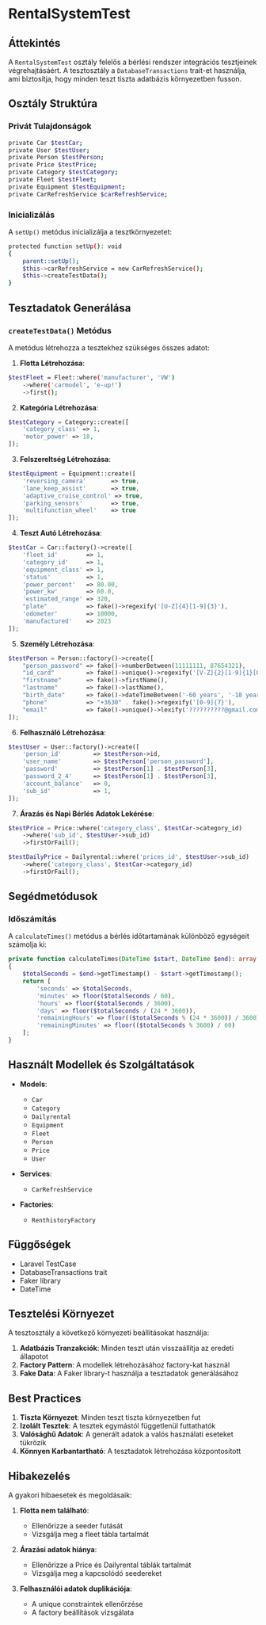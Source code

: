 # RentalSystemTest

## Áttekintés

A `RentalSystemTest` osztály felelős a bérlési rendszer integrációs tesztjeinek végrehajtásáért. A tesztosztály a `DatabaseTransactions` trait-et használja, ami biztosítja, hogy minden teszt tiszta adatbázis környezetben fusson.

## Osztály Struktúra

### Privát Tulajdonságok

```bash
private Car $testCar;
private User $testUser;
private Person $testPerson;
private Price $testPrice;
private Category $testCategory;
private Fleet $testFleet;
private Equipment $testEquipment;
private CarRefreshService $carRefreshService;
```

### Inicializálás

A `setUp()` metódus inicializálja a tesztkörnyezetet:

```bash
protected function setUp(): void
{
    parent::setUp();
    $this->carRefreshService = new CarRefreshService();
    $this->createTestData();
}
```

## Tesztadatok Generálása

### `createTestData()` Metódus

A metódus létrehozza a tesztekhez szükséges összes adatot:

1. **Flotta Létrehozása**:
```bash
$testFleet = Fleet::where('manufacturer', 'VW')
    ->where('carmodel', 'e-up!')
    ->first();
```

2. **Kategória Létrehozása**:
```php
$testCategory = Category::create([
    'category_class' => 1,
    'motor_power' => 18,
]);
```

3. **Felszereltség Létrehozása**:
```php
$testEquipment = Equipment::create([
    'reversing_camera'       => true,
    'lane_keep_assist'       => true,
    'adaptive_cruise_control' => true,
    'parking_sensors'        => true,
    'multifunction_wheel'    => true
]);
```

4. **Teszt Autó Létrehozása**:
```php
$testCar = Car::factory()->create([
    'fleet_id'        => 1,
    'category_id'     => 1,
    'equipment_class' => 1,
    'status'          => 1,
    'power_percent'   => 80.00,
    'power_kw'        => 60.0,
    'estimated_range' => 320,
    "plate"           => fake()->regexify('[U-Z]{4}[1-9]{3}'),
    'odometer'        => 10000,
    'manufactured'    => 2023
]);
```

5. **Személy Létrehozása**:
```php
$testPerson = Person::factory()->create([
    "person_password" => fake()->numberBetween(11111111, 87654321),
    "id_card"         => fake()->unique()->regexify('[V-Z]{2}[1-9]{1}[0-9]{5}'),
    "firstname"       => fake()->firstName(),
    "lastname"        => fake()->lastName(),
    "birth_date"      => fake()->dateTimeBetween('-60 years', '-18 years')->format('Y-m-d'),
    "phone"           => "+3630" . fake()->regexify('[0-9]{7}'),
    "email"           => fake()->unique()->lexify('??????????@gmail.com'),
]);
```

6. **Felhasználó Létrehozása**:
```php
$testUser = User::factory()->create([
    'person_id'         => $testPerson->id,
    'user_name'         => $testPerson['person_password'],
    'password'          => $testPerson[1] . $testPerson[3],
    'password_2_4'      => $testPerson[1] . $testPerson[3],
    'account_balance'   => 0,
    'sub_id'            => 1,
]);
```

7. **Árazás és Napi Bérlés Adatok Lekérése**:
```php
$testPrice = Price::where('category_class', $testCar->category_id)
    ->where('sub_id', $testUser->sub_id)
    ->firstOrFail();

$testDailyPrice = Dailyrental::where('prices_id', $testUser->sub_id)
    ->where('category_class', $testCar->category_id)
    ->firstOrFail();
```

## Segédmetódusok

### Időszámítás

A `calculateTimes()` metódus a bérlés időtartamának különböző egységeit számolja ki:

```php
private function calculateTimes(DateTime $start, DateTime $end): array
{
    $totalSeconds = $end->getTimestamp() - $start->getTimestamp();
    return [
        'seconds' => $totalSeconds,
        'minutes' => floor($totalSeconds / 60),
        'hours' => floor($totalSeconds / 3600),
        'days' => floor($totalSeconds / (24 * 3600)),
        'remainingHours' => floor(($totalSeconds % (24 * 3600)) / 3600),
        'remainingMinutes' => floor(($totalSeconds % 3600) / 60)
    ];
}
```

## Használt Modellek és Szolgáltatások

- **Models**:
  - `Car`
  - `Category`
  - `Dailyrental`
  - `Equipment`
  - `Fleet`
  - `Person`
  - `Price`
  - `User`

- **Services**:
  - `CarRefreshService`

- **Factories**:
  - `RenthistoryFactory`

## Függőségek

- Laravel TestCase
- DatabaseTransactions trait
- Faker library
- DateTime

## Tesztelési Környezet

A tesztosztály a következő környezeti beállításokat használja:

1. **Adatbázis Tranzakciók**: Minden teszt után visszaállítja az eredeti állapotot
2. **Factory Pattern**: A modellek létrehozásához factory-kat használ
3. **Fake Data**: A Faker library-t használja a tesztadatok generálásához

## Best Practices

1. **Tiszta Környezet**: Minden teszt tiszta környezetben fut
2. **Izolált Tesztek**: A tesztek egymástól függetlenül futtathatók
3. **Valósághű Adatok**: A generált adatok a valós használati eseteket tükrözik
4. **Könnyen Karbantartható**: A tesztadatok létrehozása központosított

## Hibakezelés

A gyakori hibaesetek és megoldásaik:

1. **Flotta nem található**:
   - Ellenőrizze a seeder futását
   - Vizsgálja meg a fleet tábla tartalmát

2. **Árazási adatok hiánya**:
   - Ellenőrizze a Price és Dailyrental táblák tartalmát
   - Vizsgálja meg a kapcsolódó seedereket

3. **Felhasználói adatok duplikációja**:
   - A unique constraintek ellenőrzése
   - A factory beállítások vizsgálata
